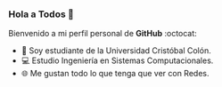 ### Hola a Todos 👋

Bienvenido a mi perfil personal de **GitHub** :octocat:

* :office: Soy estudiante de la Universidad Cristóbal Colón.
* :computer: Estudio Ingeniería en Sistemas Computacionales.
* :globe_with_meridians: Me gustan todo lo que tenga que ver con Redes.

